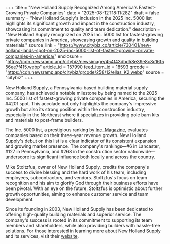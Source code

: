 +++
title = "New Holland Supply Recognized Among America's Fastest-Growing Private Companies"
date = "2025-08-12T18:11:28Z"
draft = false
summary = "New Holland Supply's inclusion in the 2025 Inc. 5000 list highlights its significant growth and impact in the construction industry, showcasing its commitment to quality and team dedication."
description = "New Holland Supply recognized on 2025 Inc. 5000 list for fastest-growing private companies in America, showcasing growth and quality in building materials."
source_link = "https://www.citybiz.co/article/730401/new-holland-lands-spot-on-2025-inc-5000-list-of-fastest-growing-private-companies-in-america/"
enclosure = "https://cdn.newsramp.app/citybiz/newsimage/454f43dbd58e39e8c8c16f556ee7f415.webp"
article_id = 157990
feed_item_id = 18593
qrcode = "https://cdn.newsramp.app/citybiz/qrcode/258/12/ellas_K2.webp"
source = "citybiz"
+++

<p>New Holland Supply, a Pennsylvania-based building material supply company, has achieved a notable milestone by being named to the 2025 Inc. 5000 list of fastest-growing private companies in America, securing the #4201 spot. This accolade not only highlights the company's impressive growth but also its strong position within the construction industry, especially in the Northeast where it specializes in providing pole barn kits and materials to post-frame builders.</p><p>The Inc. 5000 list, a prestigious ranking by <a href='https://www.inc.com' rel='nofollow' target='_blank'>Inc. Magazine</a>, evaluates companies based on their three-year revenue growth. New Holland Supply's debut on this list is a clear indicator of its consistent expansion and growing market presence. The company's rankings—#6 in Lancaster, #127 in Pennsylvania, and #268 in the construction sector nationwide—underscore its significant influence both locally and across the country.</p><p>Mike Stoltzfus, owner of New Holland Supply, credits the company's success to divine blessing and the hard work of his team, including employees, subcontractors, and vendors. Stoltzfus's focus on team recognition and his aim to glorify God through their business efforts have been pivotal. With an eye on the future, Stoltzfus is optimistic about further growth opportunities, aiming to enhance customer service and team development.</p><p>Since its founding in 2003, New Holland Supply has been dedicated to offering high-quality building materials and superior service. The company's success is rooted in its commitment to supporting its team members and shareholders, while also providing builders with hassle-free solutions. For those interested in learning more about New Holland Supply and its services, visit their <a href='https://www.newhollandsupply.com' rel='nofollow' target='_blank'>website</a>.</p>
